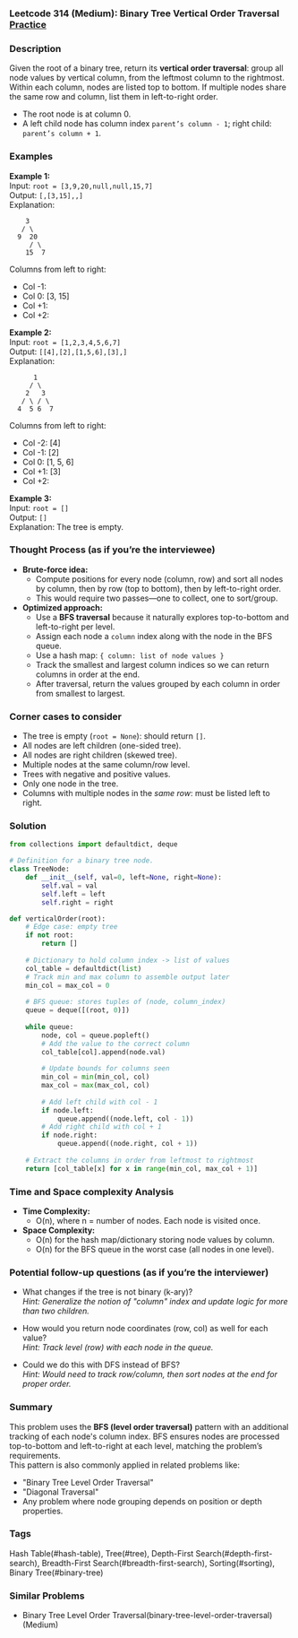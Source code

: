 ### Leetcode 314 (Medium): Binary Tree Vertical Order Traversal [Practice](https://leetcode.com/problems/binary-tree-vertical-order-traversal)

### Description  
Given the root of a binary tree, return its **vertical order traversal**: group all node values by vertical column, from the leftmost column to the rightmost. Within each column, nodes are listed top to bottom. If multiple nodes share the same row and column, list them in left-to-right order.
- The root node is at column 0.
- A left child node has column index `parent’s column - 1`; right child: `parent’s column + 1`.

### Examples  

**Example 1:**  
Input: `root = [3,9,20,null,null,15,7]`  
Output: `[,[3,15],,]`  
Explanation:  
```
    3
   / \
  9  20
     / \
    15  7
```
Columns from left to right:  
- Col -1:   
- Col  0: [3, 15]  
- Col +1:   
- Col +2:   

**Example 2:**  
Input: `root = [1,2,3,4,5,6,7]`  
Output: `[[4],[2],[1,5,6],[3],]`  
Explanation:  
```
      1
     / \
    2   3
   / \ / \
  4  5 6  7
```
Columns from left to right:  
- Col -2: [4]  
- Col -1: [2]  
- Col  0: [1, 5, 6]  
- Col +1: [3]  
- Col +2:   

**Example 3:**  
Input: `root = []`  
Output: `[]`  
Explanation: The tree is empty.

### Thought Process (as if you’re the interviewee)  

- **Brute-force idea:**  
  - Compute positions for every node (column, row) and sort all nodes by column, then by row (top to bottom), then by left-to-right order.  
  - This would require two passes—one to collect, one to sort/group.
- **Optimized approach:**  
  - Use a **BFS traversal** because it naturally explores top-to-bottom and left-to-right per level.
  - Assign each node a `column` index along with the node in the BFS queue.
  - Use a hash map: `{ column: list of node values }`
  - Track the smallest and largest column indices so we can return columns in order at the end.
  - After traversal, return the values grouped by each column in order from smallest to largest.

### Corner cases to consider  
- The tree is empty (`root = None`): should return `[]`.
- All nodes are left children (one-sided tree).
- All nodes are right children (skewed tree).
- Multiple nodes at the same column/row level.
- Trees with negative and positive values.
- Only one node in the tree.
- Columns with multiple nodes in the *same row*: must be listed left to right.

### Solution

```python
from collections import defaultdict, deque

# Definition for a binary tree node.
class TreeNode:
    def __init__(self, val=0, left=None, right=None):
        self.val = val
        self.left = left
        self.right = right

def verticalOrder(root):
    # Edge case: empty tree
    if not root:
        return []
    
    # Dictionary to hold column index -> list of values
    col_table = defaultdict(list)
    # Track min and max column to assemble output later
    min_col = max_col = 0
    
    # BFS queue: stores tuples of (node, column_index)
    queue = deque([(root, 0)])
    
    while queue:
        node, col = queue.popleft()
        # Add the value to the correct column
        col_table[col].append(node.val)
        
        # Update bounds for columns seen
        min_col = min(min_col, col)
        max_col = max(max_col, col)
        
        # Add left child with col - 1
        if node.left:
            queue.append((node.left, col - 1))
        # Add right child with col + 1
        if node.right:
            queue.append((node.right, col + 1))
    
    # Extract the columns in order from leftmost to rightmost
    return [col_table[x] for x in range(min_col, max_col + 1)]
```

### Time and Space complexity Analysis  

- **Time Complexity:**  
  - O(n), where n = number of nodes. Each node is visited once.
- **Space Complexity:**  
  - O(n) for the hash map/dictionary storing node values by column.
  - O(n) for the BFS queue in the worst case (all nodes in one level).

### Potential follow-up questions (as if you’re the interviewer)  

- What changes if the tree is not binary (k-ary)?  
  *Hint: Generalize the notion of "column" index and update logic for more than two children.*

- How would you return node coordinates (row, col) as well for each value?  
  *Hint: Track level (row) with each node in the queue.*

- Could we do this with DFS instead of BFS?  
  *Hint: Would need to track row/column, then sort nodes at the end for proper order.*

### Summary
This problem uses the **BFS (level order traversal)** pattern with an additional tracking of each node's column index. BFS ensures nodes are processed top-to-bottom and left-to-right at each level, matching the problem’s requirements.  
This pattern is also commonly applied in related problems like:
- "Binary Tree Level Order Traversal"
- "Diagonal Traversal"
- Any problem where node grouping depends on position or depth properties.

### Tags
Hash Table(#hash-table), Tree(#tree), Depth-First Search(#depth-first-search), Breadth-First Search(#breadth-first-search), Sorting(#sorting), Binary Tree(#binary-tree)

### Similar Problems
- Binary Tree Level Order Traversal(binary-tree-level-order-traversal) (Medium)